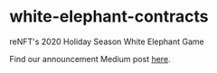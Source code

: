 # white-elephant-contracts
reNFT's 2020 Holiday Season White Elephant Game

Find our announcement Medium post <a href="https://medium.com/renftlabs/find-hidden-nft-prizes-in-renfts-white-elephant-holiday-game-now-using-chainlink-vrf-to-36e8a1e1766a">here</a>.
